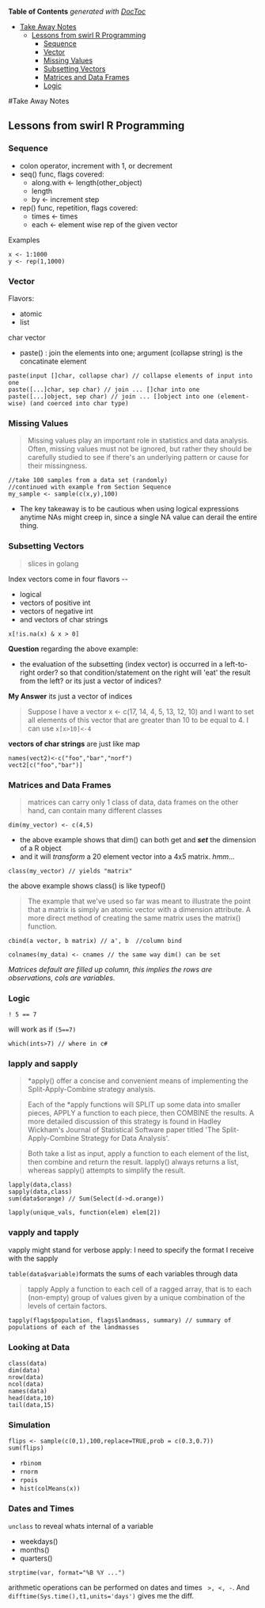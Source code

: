 <!-- START doctoc generated TOC please keep comment here to allow auto update -->
<!-- DON'T EDIT THIS SECTION, INSTEAD RE-RUN doctoc TO UPDATE -->
**Table of Contents**  *generated with [DocToc](http://doctoc.herokuapp.com/)*

- [Take Away Notes](#take-away-notes)
  - [Lessons from swirl R Programming](#lessons-from-swirl-r-programming)
    - [Sequence](#sequence)
    - [Vector](#vector)
    - [Missing Values](#missing-values)
    - [Subsetting Vectors](#subsetting-vectors)
    - [Matrices and Data Frames](#matrices-and-data-frames)
    - [Logic](#logic)

<!-- END doctoc generated TOC please keep comment here to allow auto update -->

#Take Away Notes

## Lessons from swirl R Programming

### Sequence

* colon operator, increment with 1, or decrement
* seq() func, flags covered:
  * along.with <- length(other_object)
  * length
  * by <- increment step
* rep() func, repetition, flags covered:
  * times <- times
  * each <- element wise rep of the given vector

Examples

```
x <- 1:1000
y <- rep(1,1000)
```


### Vector

Flavors:
* atomic
* list

char vector
* paste() : join the elements into one; argument (collapse string) is the concatinate element

```
paste(input []char, collapse char) // collapse elements of input into one
paste([...]char, sep char) // join ... []char into one
paste([...]object, sep char) // join ... []object into one (element-wise) (and coerced into char type)
```

### Missing Values

> Missing values play an important role in statistics and data analysis. Often, missing values must not be ignored, but rather they should be carefully studied to see if there's an underlying pattern or cause for their missingness.

```
//take 100 samples from a data set (randomly)
//continued with example from Section Sequence
my_sample <- sample(c(x,y),100)
```

* The key takeaway is to be cautious when using logical expressions anytime NAs might creep in, since a single NA value can derail the entire thing.


### Subsetting Vectors

> slices in golang

Index vectors come in four flavors --
* logical
* vectors of positive int
* vectors of negative int
* and vectors of char strings

```
x[!is.na(x) & x > 0]
```

**Question** regarding the above example:
* the evaluation of the subsetting (index vector) is occurred in a left-to-right order? so that condition/statement on the right will 'eat' the result from the left? or its just a vector of indices?

**My Answer** its just a vector of indices

>Suppose I have a vector x <- c(17, 14, 4, 5, 13, 12, 10) and I want to set all elements of this vector that are greater than 10 to be equal to 4. I can use `x[x>10]<-4`

**vectors of char strings** are just like map

```
names(vect2)<-c("foo","bar","norf")
vect2[c("foo","bar")]
```

### Matrices and Data Frames

> matrices can carry only 1 class of data, data frames on the other hand, can contain many different classes

```
dim(my_vector) <- c(4,5)
```

* the above example shows that dim() can both get and ***set*** the dimension of a R object
* and it will *transform* a 20 element vector into a 4x5 matrix. *hmm*...

```
class(my_vector) // yields "matrix"
```

the above example shows class() is like typeof()

> The example that we've used so far was meant to illustrate the point that a matrix is simply an atomic vector with a dimension attribute. A more direct method of creating the same matrix uses the matrix() function.

```
cbind(a vector, b matrix) // a', b  //column bind
```

```
colnames(my_data) <- cnames // the same way dim() can be set
```

*Matrices default are filled up column, this implies the rows are observations, cols are variables.*


### Logic

```
! 5 == 7
```
will work as if `(5==7)`

```
which(ints>7) // where in c#
```

### lapply and sapply

> *apply() offer a concise and convenient means of implementing the Split-Apply-Combine strategy analysis.

> Each of the *apply functions will SPLIT up some data into smaller pieces, APPLY a function to each piece, then COMBINE the results. A more detailed discussion of this strategy is found in Hadley Wickham's Journal of Statistical Software paper titled 'The Split-Apply-Combine Strategy for Data Analysis'.

> Both take a list as input, apply a function to each element of the list, then combine and return the result. lapply() always returns a list, whereas sapply() attempts to simplify the result.

```
lapply(data,class)
sapply(data,class)
sum(data$orange) // Sum(Select(d->d.orange))
```

```
lapply(unique_vals, function(elem) elem[2])
```

### vapply and tapply

vapply might stand for verbose apply: I need to specify the format I receive with the sapply

`table(data$variable)`formats the sums of each variables through data

> tapply Apply a function to each cell of a ragged array, that is to each (non-empty) group of values given by a unique combination of the levels of certain factors.

```
tapply(flags$population, flags$landmass, summary) // summary of populations of each of the landmasses
```

### Looking at Data

```
class(data)
dim(data)
nrow(data)
ncol(data)
names(data)
head(data,10)
tail(data,15)
```


### Simulation

```
flips <- sample(c(0,1),100,replace=TRUE,prob = c(0.3,0.7))
sum(flips)
```

* `rbinom`
* `rnorm`
* `rpois`
* `hist(colMeans(x))`


### Dates and Times

`unclass` to reveal whats internal of a variable

* weekdays()
* months()
* quarters()

`strptime(var, format="%B %Y ...")`

arithmetic operations can be performed on dates and times ` >, <, -`. And `difftime(Sys.time(),t1,units='days')` gives me the diff.

